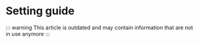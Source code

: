 # Setting guide

::: warning
This article is outdated and may contain information that are not in use anymore
:::

<!--@include: ./add-new-setting.md -->
